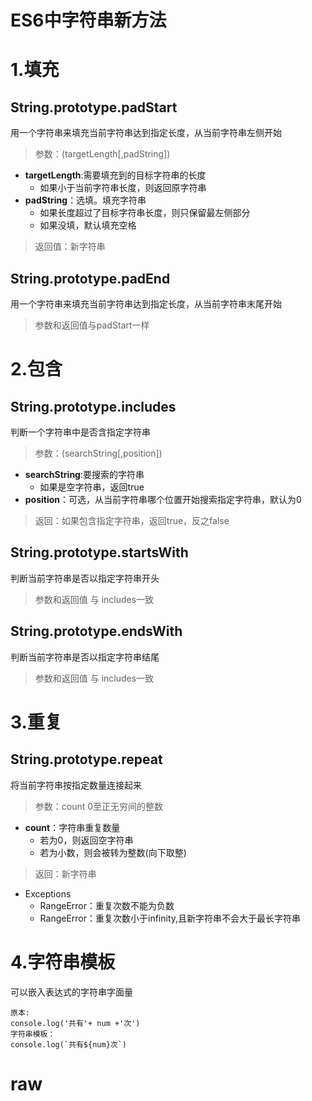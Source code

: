 # ES6中字符串新方法 
# 1.填充
## String.prototype.padStart 
用一个字符串来填充当前字符串达到指定长度，从当前字符串左侧开始
> 参数：(targetLength[,padString])
- **targetLength**:需要填充到的目标字符串的长度
  - 如果小于当前字符串长度，则返回原字符串
- **padString**：选填。填充字符串
  - 如果长度超过了目标字符串长度，则只保留最左侧部分
  - 如果没填，默认填充空格
> 返回值：新字符串
## String.prototype.padEnd
用一个字符串来填充当前字符串达到指定长度，从当前字符串末尾开始
> 参数和返回值与padStart一样
# 2.包含
## String.prototype.includes
判断一个字符串中是否含指定字符串
> 参数：(searchString[,position])
- **searchString**:要搜索的字符串
  - 如果是空字符串，返回true
- **position**：可选，从当前字符串哪个位置开始搜索指定字符串，默认为0
> 返回：如果包含指定字符串，返回true，反之false
## String.prototype.startsWith
判断当前字符串是否以指定字符串开头
> 参数和返回值 与 includes一致
## String.prototype.endsWith
判断当前字符串是否以指定字符串结尾
> 参数和返回值 与 includes一致

# 3.重复
## String.prototype.repeat
将当前字符串按指定数量连接起来
> 参数：count 0至正无穷间的整数

- **count**：字符串重复数量
  - 若为0，则返回空字符串
  - 若为小数，则会被转为整数(向下取整)
> 返回：新字符串

- Exceptions
  - RangeError：重复次数不能为负数
  - RangeError：重复次数小于infinity,且新字符串不会大于最长字符串
# 4.字符串模板
可以嵌入表达式的字符串字面量
```
原本:
console.log('共有'+ num +'次')
字符串模板：
console.log(`共有${num}次`)
```

# raw
